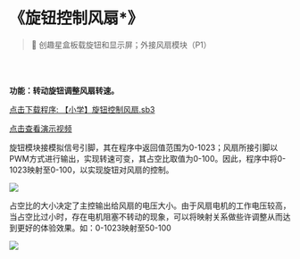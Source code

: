 # 《旋钮控制风扇*》

> 🧰  创趣星盒板载旋钮和显示屏；外接风扇模块（P1）

<br><br>

**功能：转动旋钮调整风扇转速。**

<a href="/tutorial/starbox_sj/sb3/【小学】旋钮控制风扇.sb3">点击下载程序: 【小学】旋钮控制风扇.sb3</a>

<a href="https://www.cfunworld.com" target="_blank">点击查看演示视频</a>

旋钮模块接模拟信号引脚，其在程序中返回值范围为0-1023；风扇所接引脚以PWM方式进行输出，实现转速可变，其占空比取值为0-100。因此，程序中将0-1023映射至0-100，以实现旋钮对风扇的控制。


<img src="/images/docimg/【小学】旋钮控制风扇.png" >

占空比的大小决定了主控输出给风扇的电压大小。由于风扇电机的工作电压较高，当占空比过小时，存在电机阻塞不转动的现象，可以将映射关系做些许调整从而达到更好的体验效果。如：0-1023映射至50-100

<img src="/images/docimg/【小学】旋钮控制风扇2.png" >